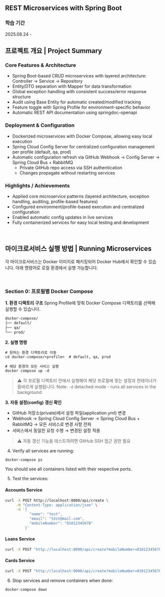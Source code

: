 ## REST Microservices with Spring Boot

### 학습 기간
2025.08.24 - 

## 프로젝트 개요 | Project Summary 

### Core Features & Architecture
- Spring Boot-based CRUD microservices with layered architecture: Controller → Service → Repository
- Entity/DTO separation with Mapper for data transformation
- Global exception handling with consistent success/error response structure
- Audit using Base Entity for automatic created/modified tracking
- Feature toggle with Spring Profile for environment-specific behavior
- Automatic REST API documentation using springdoc-openapi

### Deployment & Configuration
- Dockerized microservices with Docker Compose, allowing easy local execution
- Spring Cloud Config Server for centralized configuration management per profile (default, qa, prod)
- Automatic configuration refresh via GitHub Webhook → Config Server → Spring Cloud Bus + RabbitMQ
   - Private GitHub repo access via SSH authentication
   - Changes propagate without restarting services

### Highlights / Achievements
- Applied core microservice patterns (layered architecture, exception handling, auditing, profile-based features)
- Configured environment/profile-based execution and centralized configuration
- Enabled automatic config updates in live services
- Fully containerized services for easy local testing and development

<br>

## 마이크로서비스 실행 방법 | Running Microservices
각 마이크로서비스는 Docker 이미지로 패키징되어 Docker Hub에서 확인할 수 있습니다. 아래 명령어로 로컬 환경에서 실행 가능합니다.

<br>

### Section 0: 프로필별 Docker Compose

**1. 환경 디렉토리 구조**
Spring Profile에 맞춰 Docker Compose 디렉토리를 선택해 실행할 수 있습니다.
``` sh
docker-compose/
├── default/
├── qa/
└── prod/
``` 

**2. 실행 명령**
```
# 원하는 환경 디렉토리로 이동
cd docker-compose/<profile>  # default, qa, prod

# 해당 환경의 모든 서비스 실행
docker compose up -d

```
> ⚠️ 각 프로필 디렉토리 안에서 실행해야 해당 프로필에 맞는 설정과 컨테이너가 올바르게 실행됩니다.
> Note: `-d` detached mode - runs all services in the background

**3. 자동 설정(config) 갱신 확인**
- GitHub 저장소(private)에서 설정 파일(application.yml) 변경
- Webhook → Spring Cloud Config Server → Spring Cloud Bus + RabbitMQ → 모든 서비스로 변경 사항 전파
- 서비스에서 동일한 요청 수행 → 변경된 설정 적용
> ⚠️ 자동 갱신 기능을 테스트하려면 GitHub SSH 접근 권한 필요

4. Verify all services are running:
```sh
docker-compose ps
```
You should see all containers listed with their respective ports.

5. Test the services:
#### Accounts Service
```sh
curl -X POST http://localhost:8080/api/create \
     -H "Content-Type: application/json" \
     -d '{
           "name": "test",
           "email": "test@mail.com",
           "mobileNumber": "01012345678"
         }'
```
#### Loans Service
```sh
curl -X POST "http://localhost:8090/api/create?mobileNumber=01012345678"
```
#### Cards Service
```sh
curl -X POST "http://localhost:9000/api/create?mobileNumber=01012345678"
```
6. Stop services and remove containers when done:
```sh
docker-compose down
```
